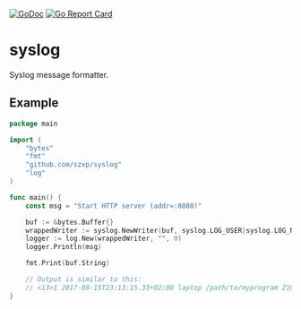 [![GoDoc](https://godoc.org/github.com/szxp/syslog?status.svg)](https://godoc.org/github.com/szxp/syslog)
[![Go Report Card](https://goreportcard.com/badge/github.com/szxp/syslog)](https://goreportcard.com/report/github.com/szxp/syslog)

# syslog
Syslog message formatter.

## Example
```go
package main

import (
	"bytes"
	"fmt"
	"github.com/szxp/syslog"
	"log"
)

func main() {
	const msg = "Start HTTP server (addr=:8080)"

	buf := &bytes.Buffer{}
	wrappedWriter := syslog.NewWriter(buf, syslog.LOG_USER|syslog.LOG_NOTICE)
	logger := log.New(wrappedWriter, "", 0)
	logger.Println(msg)

	fmt.Print(buf.String)

	// Output is similar to this:
	// <13>1 2017-08-15T23:13:15.33+02:00 laptop /path/to/myprogram 21650 - - Start HTTP server (addr=:8080)
}
```


